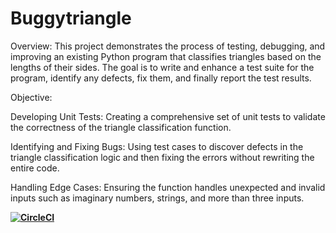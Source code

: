 # Buggytriangle
Overview:
This project demonstrates the process of testing, debugging, and improving an existing Python program that classifies triangles based on the lengths of their sides. The goal is to write and enhance a test suite for the program, identify any defects, fix them, and finally report the test results.

Objective:

Developing Unit Tests: Creating a comprehensive set of unit tests to validate the correctness of the triangle classification function.

Identifying and Fixing Bugs: Using test cases to discover defects in the triangle classification logic and then fixing the errors without rewriting the entire code.

Handling Edge Cases: Ensuring the function handles unexpected and invalid inputs such as imaginary numbers, strings, and more than three inputs.


**[![CircleCI](https://dl.circleci.com/status-badge/img/circleci/LZbyG1HkEeF4iQfyKNdLeP/9T2h4ZYqJ8XCV36daQdGSd/tree/main.svg?style=svg)](https://dl.circleci.com/status-badge/redirect/circleci/LZbyG1HkEeF4iQfyKNdLeP/9T2h4ZYqJ8XCV36daQdGSd/tree/main)**

